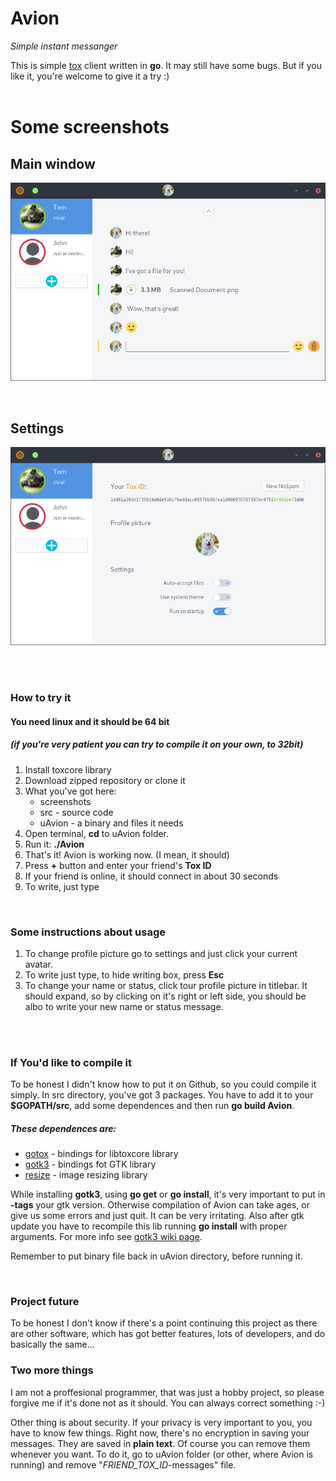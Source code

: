 # Avion
*Simple instant messanger*

This is simple [tox](https://www.tox.chat) client written in **go**. It may still have some bugs. But if you like it, you're welcome to give it a try :)
<br>
<br>

# Some screenshots
## Main window
![](screenshots/screenshot_1.png)

<br>

## Settings

![](screenshots/screenshot_2.png)

<br>


<br>

### How to try it
#### You need linux and it should be 64 bit
##### *(if you're very patient you can try to compile it on your own, to 32bit)*
1. Install toxcore library
2. Download zipped repository or clone it
3. What you've got here:
    * screenshots
    * src - source code
    * uAvion - a binary and files it needs
4. Open terminal, **cd** to uAvion folder.
5. Run it: **./Avion**
6. That's it! Avion is working now. (I mean, it should)
7. Press **+** button and enter your friend's **Tox ID**
8. If your friend is online, it should connect in about 30 seconds
9. To write, just type

<br>

### Some instructions about usage
1. To change profile picture go to settings and just click your current avatar.
2. To write just type, to hide writing box, press **Esc**
3. To change your name or status, click tour profile picture in titlebar. It should expand, so by clicking on it's right or left side, you should be albo to write your new name or status message.
<br>
<br>



### If You'd like to compile it
To be honest I didn't know how to put it on Github, so you could compile it simply.
In src directory, you've got 3 packages. You have to add it to your **$GOPATH/src**, add some dependences and then
run **go build Avion**. 
##### These dependences are:
* [gotox](https://github.com/codedust/go-tox) - bindings for libtoxcore library
* [gotk3](https://github.com/gotk3/gotk3) - bindings fot GTK library
* [resize](https://github.com/nfnt/resize) - image resizing library


While installing **gotk3**, using **go get** or **go install**, it's very important to put in **-tags** your gtk version. Otherwise compilation of Avion can take ages, or give us some errors and just quit. It can be very irritating. Also after gtk update you have to recompile this lib running **go install** with proper arguments. For more info see [gotk3 wiki page](https://github.com/gotk3/gotk3/wiki#installation).

Remember to put binary file back in uAvion directory, before running it.

<br>

### Project future
To be honest I don't know if there's a point
continuing this project as there are other software,
which has got better features, lots of developers, and do basically the same...
<br>

### Two more things
I am not a proffesional programmer, that was just a hobby project, so please forgive me if it's done not as it should. You can always correct something :-)

Other thing is about security. If your privacy is very important to you, you have to know few things. Right now, there's no encryption in saving your messages. They are saved in **plain text**. Of course you can remove them whenever you want. To do it, go to uAvion folder (or other, where Avion is running) and remove "*FRIEND_TOX_ID*-messages" file.




